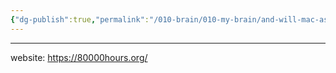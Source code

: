 ```yaml
---
{"dg-publish":true,"permalink":"/010-brain/010-my-brain/and-will-mac-askill/","created":"2022-07-16T11:56:49.000-04:00","updated":"2025-03-20T14:34:38.793-04:00"}
---
```


---

website: https://80000hours.org/
